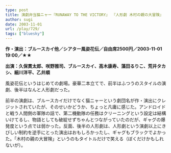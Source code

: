 ```yaml
---
type: post
title: 演劇弁当猫ニャー『RUNAWAY TO THE VICTORY』 『人形劇 木村の親の大冒険』
author: sugi
date: 2003-11-01
url: /play/729/
tags: ["bluesky"]
---
```

**作・演出：ブルースカイ他／シアター風姿花伝／自由席2500円／2003-11-01 19:00／★★**

**出演：久保貫太郎、咲野雅司、ブルースカイ、高木康寿、藻田るりこ、荒井タカシ、細川洋平、乙井順**

風姿花伝というはじめての劇場。豪華二本立てで、前半はふつうのスタイルの演劇、後半はなんと人形劇だった。

前半の演劇は、ブルースカイだけでなく猫ニャーという劇団名が作・演出にクレジットされていたが、そのせいかどうか、ちょっと凡庸に感じた。アンドロイドと戦う人間側の軍隊の話で、第二機動隊の任務はクリーニングという設定は結構いけてるし、物語としても破綻せずちゃんとつながっていたのだが、ギャグの爆発度という点では弱かった。反面、後半の人形劇は、人形劇という演劇以上にきびしい制約を逆手にとった演出はおもしろかったし、ギャグもブラックでよかった。「木村の親の大冒険」というのもタイトルだけで笑える（ぼくだけかもしれないが）。

